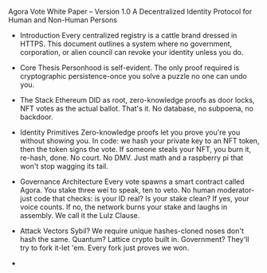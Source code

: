 Agora Vote White Paper – Version 1.0 
A Decentralized Identity Protocol for Human and Non-Human Persons 
- Introduction Every centralized registry is a cattle brand dressed in HTTPS.
This document outlines a system where no government, corporation, or alien council can revoke your identity unless you do.
- Core Thesis Personhood is self-evident.
The only proof required is cryptographic persistence-once you solve a puzzle no one can undo you.
- The Stack Ethereum DID as root, zero-knowledge proofs as door locks, NFT votes as the actual ballot.
That's it. No database, no subpoena, no backdoor.

- Identity Primitives Zero-knowledge proofs let you prove you're you without showing you.
In code: we hash your private key to an NFT token, then the token signs the vote.
If someone steals your NFT, you burn it, re-hash, done.
No court. No DMV.
Just math and a raspberry pi that won't stop wagging its tail.

- Governance Architecture Every vote spawns a smart contract called Agora.
You stake three wei to speak, ten to veto.
No human moderator-just code that checks: is your ID real?
Is your stake clean?
If yes, your voice counts.
If no, the network burns your stake and laughs in assembly.
We call it the Lulz Clause.
- Attack Vectors Sybil?
We require unique hashes-cloned noses don't hash the same.
Quantum?
Lattice crypto built in.
Government?
They'll try to fork it-let 'em.
Every fork just proves we won.

- 

